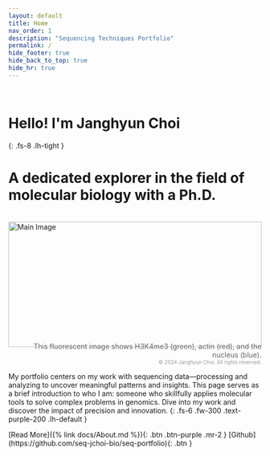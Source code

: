 ```yaml
---
layout: default
title: Home
nav_order: 1
description: "Sequencing Techniques Portfolio"
permalink: /
hide_footer: true
hide_back_to_top: true
hide_hr: true
---
```


<br>

# Hello! I'm Janghyun Choi
{: .fs-8 .lh-tight }  

<div class="typewriter">
  <h1>A dedicated explorer in the field of molecular biology with a Ph.D.</h1>
</div>
<br>
<style>
    .responsive-image {
        width: 100%;
        height: auto;
    }
    .custom-height {
        height: 250px;
        object-fit: cover;
    }
    .image-container {
        text-align: center;
        margin: 10px 0;
    }
    .image-caption {
        font-size: 14px;
        color: #666;
        margin-top: -10px;
        text-align: right;
    }
    .copyright-info {
        font-size: 10px;
        color: #999;
    }
</style>

<div>
    <img src="{{ '/assets/images/MainFIG.jpg' | relative_url }}" class="responsive-image custom-height" alt="Main Image">
    <figcaption class="image-caption">
        This fluorescent image shows H3K4me3 (green), actin (red), and the nucleus (blue).
        <div class="copyright-info">© 2024 Janghyun Choi. All rights reserved.</div>
    </figcaption>
</div>

My portfolio centers on my work with sequencing data—processing and analyzing to uncover meaningful patterns and insights. This page serves as a brief introduction to who I am: someone who skillfully applies molecular tools to solve complex problems in genomics. Dive into my work and discover the impact of precision and innovation.
{: .fs-6 .fw-300 .text-purple-200 .lh-default }

<span class="fs-6">
  [Read More]({% link docs/About.md %}){: .btn .btn-purple .mr-2 }
  [Github](https://github.com/seq-jchoi-bio/seq-portfolio){: .btn }
</span>

